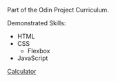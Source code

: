 Part of the Odin Project Curriculum.

Demonstrated Skills: 
* HTML
* CSS
  * Flexbox
* JavaScript

[Calculator](https://djohnson-skr.github.io/calculator/)
